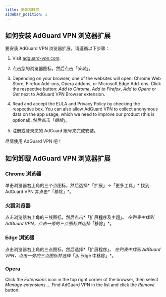 ```yaml
---
title: 安装和移除
sidebar_position: 2
---
```


## 如何安装 AdGuard VPN 浏览器扩展

要安装 AdGuard VPN 浏览器扩展，请遵循以下步骤：

1. Visit [adguard-vpn.com](https://adguard-vpn.com/browser-extension/overview.html).

2. 点击您的浏览器图标，然后点击「*安装*」。

3. Depending on your browser, one of the websites will open: Chrome Web Store, Firefox Add-ons, Opera addons, or Microsoft Edge Add-ons. Click the respective button: *Add to Chrome*, *Add to Firefox*, *Add to Opera* or *Get* next to AdGuard VPN Browser extension.

4. Read and accept the EULA and Privacy Policy by checking the respective box. You can also allow AdGuard VPN to collect anonymous data on the app usage, which we need to improve our product (this is optional). 然后点击「*继续*」。

5. 注册或登录您的 AdGuard 账号来完成安装。

尽情使用 AdGuard VPN 吧！

## 如何卸载 AdGuard VPN 浏览器扩展

### Chrome 浏览器

单击浏览器右上角的三个点图标，然后选择*「扩展」→「更多工具」* 找到 AdGuard VPN 并点击*「移除」*。

### 火狐浏览器

点击浏览器右上角的三线图标，然后点击*「扩展程序及主题」*。 在列表中找到 AdGuard VPN，点击一旁的三点图标并选择*「移除」*。

### Edge 浏览器

点击浏览器右上角的三点图标，然后选择*「扩展程序」*。 在列表中找到 AdGuard VPN，点击一旁的三点图标并选择*「从 Edge 中移除」*。

### Opera

Click the *Extensions* icon in the top right corner of the browser, then select *Manage extensions...*. Find AdGuard VPN in the list and click the *Remove* button.

